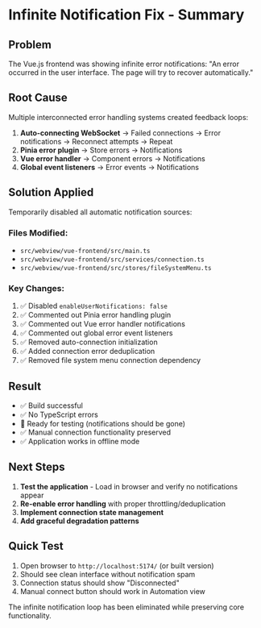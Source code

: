 # Infinite Notification Fix - Summary

## Problem
The Vue.js frontend was showing infinite error notifications: "An error occurred in the user interface. The page will try to recover automatically."

## Root Cause
Multiple interconnected error handling systems created feedback loops:
1. **Auto-connecting WebSocket** → Failed connections → Error notifications → Reconnect attempts → Repeat
2. **Pinia error plugin** → Store errors → Notifications
3. **Vue error handler** → Component errors → Notifications
4. **Global event listeners** → Error events → Notifications

## Solution Applied
Temporarily disabled all automatic notification sources:

### Files Modified:
- `src/webview/vue-frontend/src/main.ts`
- `src/webview/vue-frontend/src/services/connection.ts` 
- `src/webview/vue-frontend/src/stores/fileSystemMenu.ts`

### Key Changes:
1. ✅ Disabled `enableUserNotifications: false`
2. ✅ Commented out Pinia error handling plugin
3. ✅ Commented out Vue error handler notifications
4. ✅ Commented out global error event listeners
5. ✅ Removed auto-connection initialization
6. ✅ Added connection error deduplication
7. ✅ Removed file system menu connection dependency

## Result
- ✅ Build successful
- ✅ No TypeScript errors
- 🔄 Ready for testing (notifications should be gone)
- ✅ Manual connection functionality preserved
- ✅ Application works in offline mode

## Next Steps
1. **Test the application** - Load in browser and verify no notifications appear
2. **Re-enable error handling** with proper throttling/deduplication
3. **Implement connection state management**
4. **Add graceful degradation patterns**

## Quick Test
1. Open browser to `http://localhost:5174/` (or built version)
2. Should see clean interface without notification spam
3. Connection status should show "Disconnected" 
4. Manual connect button should work in Automation view

The infinite notification loop has been eliminated while preserving core functionality.